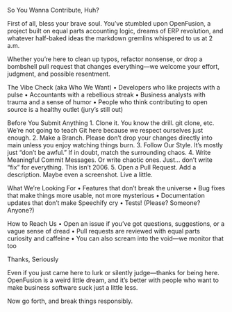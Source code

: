 So You Wanna Contribute, Huh?

First of all, bless your brave soul. You’ve stumbled upon OpenFusion, a project built on equal parts accounting logic, dreams of ERP revolution, and whatever half-baked ideas the markdown gremlins whispered to us at 2 a.m.

Whether you’re here to clean up typos, refactor nonsense, or drop a bombshell pull request that changes everything—we welcome your effort, judgment, and possible resentment.

The Vibe Check (aka Who We Want)
	•	Developers who like projects with a pulse
	•	Accountants with a rebellious streak
	•	Business analysts with trauma and a sense of humor
	•	People who think contributing to open source is a healthy outlet (jury’s still out)

Before You Submit Anything
	1.	Clone it. You know the drill. git clone, etc. We’re not going to teach Git here because we respect ourselves just enough.
	2.	Make a Branch. Please don’t drop your changes directly into main unless you enjoy watching things burn.
	3.	Follow Our Style. It’s mostly just “don’t be awful.” If in doubt, match the surrounding chaos.
	4.	Write Meaningful Commit Messages. Or write chaotic ones. Just… don’t write “fix” for everything. This isn’t 2006.
	5.	Open a Pull Request. Add a description. Maybe even a screenshot. Live a little.

What We’re Looking For
	•	Features that don’t break the universe
	•	Bug fixes that make things more usable, not more mysterious
	•	Documentation updates that don’t make Speechify cry
	•	Tests! (Please? Someone? Anyone?)

How to Reach Us
	•	Open an issue if you’ve got questions, suggestions, or a vague sense of dread
	•	Pull requests are reviewed with equal parts curiosity and caffeine
	•	You can also scream into the void—we monitor that too

Thanks, Seriously

Even if you just came here to lurk or silently judge—thanks for being here. OpenFusion is a weird little dream, and it’s better with people who want to make business software suck just a little less.

Now go forth, and break things responsibly.
